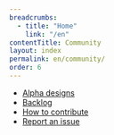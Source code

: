 ```yaml
---
breadcrumbs:
  - title: "Home"
    link: "/en"
contentTitle: Community
layout: index
permalink: en/community/
order: 6
---
```

- [Alpha designs](./alpha-designs)
- [Backlog](./backlog)
- [How to contribute](./how-to-contribute)
- [Report an issue](./report-an-issue)
